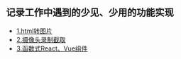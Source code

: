 ## 记录工作中遇到的少见、少用的功能实现
- <a href="./1.html转图片.md">1.html转图片<a/>
- <a href="./2.摄像头录制截取.md">2.摄像头录制截取<a/>
- <a href="./3.函数式React、Vue组件.md">3.函数式React、Vue组件<a/>
